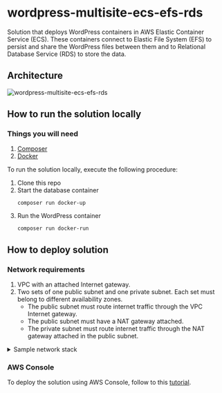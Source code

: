 # wordpress-multisite-ecs-efs-rds

Solution that deploys WordPress containers in AWS Elastic Container Service (ECS). These containers connect to Elastic File System (EFS) to persist and share the WordPress files between them and to Relational Database Service (RDS) to store the data.

## Architecture

![wordpress-multisite-ecs-efs-rds](https://user-images.githubusercontent.com/4935587/150462554-d7126f41-4155-4fa2-8041-f5c26297e26a.png)

## How to run the solution locally

### Things you will need

1. [Composer](https://getcomposer.org/download/)
2. [Docker](https://docs.docker.com/get-docker/)

To run the solution locally, execute the following procedure:

1. Clone this repo
2. Start the database container
    ```
    composer run docker-up
    ```
3. Run the WordPress container
    ```
    composer run docker-run
    ```

## How to deploy solution

### Network requirements

1. VPC with an attached Internet gateway.
2. Two sets of one public subnet and one private subnet. Each set must belong to different availability zones.
    - The public subnet must route internet traffic through the VPC Internet gateway.
    - The public subnet must have a NAT gateway attached.
    - The private subnet must route internet traffic through the NAT gateway attached in the public subnet.

<details><summary>Sample network stack</summary>
<p>

    AWSTemplateFormatVersion: '2010-09-09'
    Description: ''

    #################### STACK MAPPINGS ####################

    Mappings:

        SubnetConfig:
            VPC:
                CIDR: 10.2.0.0/16
            PublicSubnet1:
                CIDR: 10.2.0.0/24
            PublicSubnet2:
                CIDR: 10.2.1.0/24
            PrivateSubnet1:
                CIDR: 10.2.2.0/24
            PrivateSubnet2:
                CIDR: 10.2.3.0/24

    #################### STACK RESOURCES ####################

    Resources:

        #################### VPC ####################

        VPC:
            Type: AWS::EC2::VPC
            Properties:
            CidrBlock: !FindInMap [ SubnetConfig, VPC, CIDR ]
            InstanceTenancy: default
            EnableDnsHostnames: true
            EnableDnsSupport: true
            Tags:
                - Key: Name
                Value: !Sub '${AWS::StackName}-VPC'

        #################### INTERNET GATEWAY ####################

        InternetGateway:
            Type: AWS::EC2::InternetGateway
            Properties:
            Tags:
                - Key: Name
                Value: !Sub '${AWS::StackName}-VPC-IG'
            
        InternetGatewayAttachment:
            Type: AWS::EC2::VPCGatewayAttachment
            Properties:
            InternetGatewayId: !Ref InternetGateway
            VpcId: !Ref VPC

        #################### PUBLIC ROUTE TABLE ####################

        PublicRouteTable:
            Type: AWS::EC2::RouteTable
            Properties:
            VpcId: !Ref VPC
            Tags:
                - Key: Name
                Value: !Sub '${AWS::StackName}-VPC-PubRT'

        DefaultPublicRoute:
            DependsOn:
            - InternetGatewayAttachment
            Type: AWS::EC2::Route
            Properties:
            RouteTableId: !Ref PublicRouteTable
            DestinationCidrBlock: 0.0.0.0/0
            GatewayId: !Ref InternetGateway

        #################### PUBLIC SUBNETS ####################

        #################### SUBNET1 ####################

        PublicSubnet1:
            Type: AWS::EC2::Subnet
            Properties:
            AvailabilityZone: !Select [ 0, !GetAZs '' ]
            CidrBlock: !FindInMap [ SubnetConfig, PublicSubnet1, CIDR ]
            MapPublicIpOnLaunch: true
            Tags:
                - Key: Name
                Value: !Sub '${AWS::StackName}-VPC-PubSN1'
            VpcId: !Ref VPC

        PublicSubnet1RouteTableAssociation:
            Type: AWS::EC2::SubnetRouteTableAssociation
            Properties:
            RouteTableId: !Ref PublicRouteTable
            SubnetId: !Ref PublicSubnet1

        PublicSubnet1ElasticIP:
            Type: AWS::EC2::EIP
            Properties:
            Domain: vpc
            Tags:
                - Key: Name
                Value: !Sub '${AWS::StackName}-VPC-PubSN1-NG-EIP'
            
        PublicSubnet1NatGateway:
            Type: AWS::EC2::NatGateway
            Properties:
            AllocationId: !GetAtt PublicSubnet1ElasticIP.AllocationId
            SubnetId: !Ref PublicSubnet1
            Tags:
                - Key: Name
                Value: !Sub '${AWS::StackName}-VPC-PubSN1-NG'

        #################### SUBNET2 ####################

        PublicSubnet2:
            Type: AWS::EC2::Subnet
            Properties:
            AvailabilityZone: !Select [ 1, !GetAZs '' ]
            CidrBlock: !FindInMap [ SubnetConfig, PublicSubnet2, CIDR ]
            MapPublicIpOnLaunch: true
            Tags:
                - Key: Name
                Value: !Sub '${AWS::StackName}-VPC-PubSN2'
            VpcId: !Ref VPC

        PublicSubnet2RouteTableAssociation:
            Type: AWS::EC2::SubnetRouteTableAssociation
            Properties:
            RouteTableId: !Ref PublicRouteTable
            SubnetId: !Ref PublicSubnet2

        PublicSubnet2ElasticIP:
            Type: AWS::EC2::EIP
            Properties:
            Domain: vpc
            Tags:
                - Key: Name
                Value: !Sub '${AWS::StackName}-VPC-PubSN2-NG-EIP'
            
        PublicSubnet2NatGateway:
            Type: AWS::EC2::NatGateway
            Properties:
            AllocationId: !GetAtt PublicSubnet2ElasticIP.AllocationId
            SubnetId: !Ref PublicSubnet2
            Tags:
                - Key: Name
                Value: !Sub '${AWS::StackName}-VPC-PubSN2-NG'

        #################### PRIVATE SUBNETS ####################

        #################### SUBNET1 ####################

        PrivateSubnet1:
            Type: AWS::EC2::Subnet
            Properties:
            AvailabilityZone: !Select [ 0, !GetAZs '' ]
            CidrBlock: !FindInMap [ SubnetConfig, PrivateSubnet1, CIDR ]
            Tags:
                - Key: Name
                Value: !Sub '${AWS::StackName}-VPC-PrivSN1'
            VpcId:
                Ref: VPC

        PrivateSubnet1RouteTable:
            Type: AWS::EC2::RouteTable
            Properties:
            VpcId: !Ref VPC
            Tags:
                - Key: Name
                Value: !Sub '${AWS::StackName}-VPC-PrivSN1-RT'

        PrivateSubnet1RouteTableAssociation:
            Type: AWS::EC2::SubnetRouteTableAssociation
            Properties:
            RouteTableId: !Ref PrivateSubnet1RouteTable
            SubnetId: !Ref PrivateSubnet1

        RouteToPublicSubnet1NatGateway:
            Type: AWS::EC2::Route
            Properties:
            RouteTableId: !Ref PrivateSubnet1RouteTable
            DestinationCidrBlock: 0.0.0.0/0
            NatGatewayId: !Ref PublicSubnet1NatGateway

        #################### SUBNET2 ####################

        PrivateSubnet2:
            Type: AWS::EC2::Subnet
            Properties:
            AvailabilityZone: !Select [ 1, !GetAZs '' ]
            CidrBlock: !FindInMap [ SubnetConfig, PrivateSubnet2, CIDR ]
            Tags:
                - Key: Name
                Value: !Sub '${AWS::StackName}-VPC-PrivSN2'
            VpcId:
                Ref: VPC

        PrivateSubnet2RouteTable:
            Type: AWS::EC2::RouteTable
            Properties:
            VpcId: !Ref VPC
            Tags:
                - Key: Name
                Value: !Sub '${AWS::StackName}-VPC-PrivSN2-RT'

        PrivateSubnet2RouteTableAssociation:
            Type: AWS::EC2::SubnetRouteTableAssociation
            Properties:
            RouteTableId: !Ref PrivateSubnet2RouteTable
            SubnetId: !Ref PrivateSubnet2

        RouteToPublicSubnet2NatGateway:
            Type: AWS::EC2::Route
            Properties:
            RouteTableId: !Ref PrivateSubnet2RouteTable
            DestinationCidrBlock: 0.0.0.0/0
            NatGatewayId: !Ref PublicSubnet2NatGateway

</p>
</details>

### AWS Console

To deploy the solution using AWS Console, follow to this [tutorial](https://docs.aws.amazon.com/AWSCloudFormation/latest/UserGuide/cfn-console-create-stack.html).